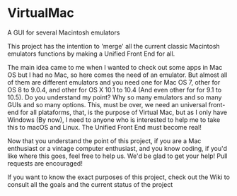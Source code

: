 # VirtualMac
A GUI for several Macintosh emulators

This project has the intention to 'merge' all the current classic Macintosh emulators functions by making a Unified Front End for all.

The main idea came to me when I wanted to check out some apps in Mac OS but I had no Mac, so here comes the need of an emulator.
But almost all of them are different emulators and you need one for Mac OS 7, other for OS 8 to 9.0.4, and other
for OS X 10.1 to 10.4 (And even other for for 9.1 to 10.5). Do you understand my point? Why so many emulators and so many GUIs
and so many options. This, must be over, we need an universal front-end for all plataforms, that, is the purpose of Virtual Mac,
but as I only have Windows (By now), I need to anyone who is interested to help me to take this to macOS and Linux. The Unified Front End must become real!

Now that you understand the point of this project, if you are a Mac enthusiast or a vintage computer enthusiast, and you know
coding, if you'd like where this goes, feel free to help us. We'd be glad to get your help! Pull requests are encouraged!

If you want to know the exact purposes of this project, check out the Wiki to consult all the goals and the current status of the project
